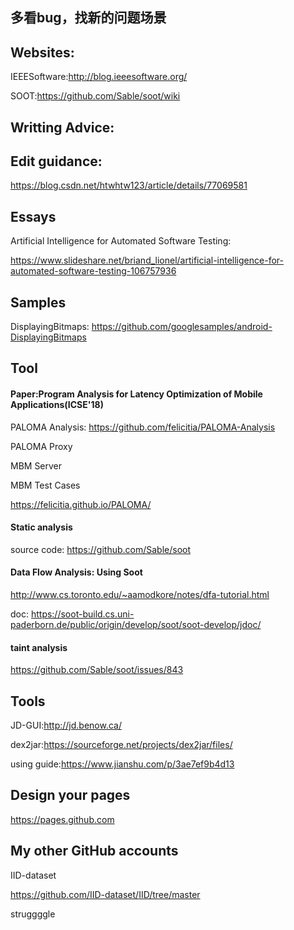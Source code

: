 ## 多看bug，找新的问题场景

## Websites:

IEEESoftware:http://blog.ieeesoftware.org/

SOOT:https://github.com/Sable/soot/wiki

## Writting Advice:

## Edit guidance:

https://blog.csdn.net/htwhtw123/article/details/77069581

## Essays
Artificial Intelligence for Automated Software Testing:

https://www.slideshare.net/briand_lionel/artificial-intelligence-for-automated-software-testing-106757936

## Samples
DisplayingBitmaps: https://github.com/googlesamples/android-DisplayingBitmaps
## Tool
#### Paper:Program Analysis for Latency Optimization of Mobile Applications(ICSE'18)

PALOMA Analysis: https://github.com/felicitia/PALOMA-Analysis

PALOMA Proxy

MBM Server

MBM Test Cases

https://felicitia.github.io/PALOMA/

#### Static analysis
source code: https://github.com/Sable/soot


#### Data Flow Analysis: Using Soot
http://www.cs.toronto.edu/~aamodkore/notes/dfa-tutorial.html

doc: https://soot-build.cs.uni-paderborn.de/public/origin/develop/soot/soot-develop/jdoc/

#### taint analysis
https://github.com/Sable/soot/issues/843

## Tools
JD-GUI:http://jd.benow.ca/

dex2jar:https://sourceforge.net/projects/dex2jar/files/

using guide:https://www.jianshu.com/p/3ae7ef9b4d13

## Design your pages

https://pages.github.com

## My other GitHub accounts
IID-dataset

https://github.com/IID-dataset/IID/tree/master

struggggle
